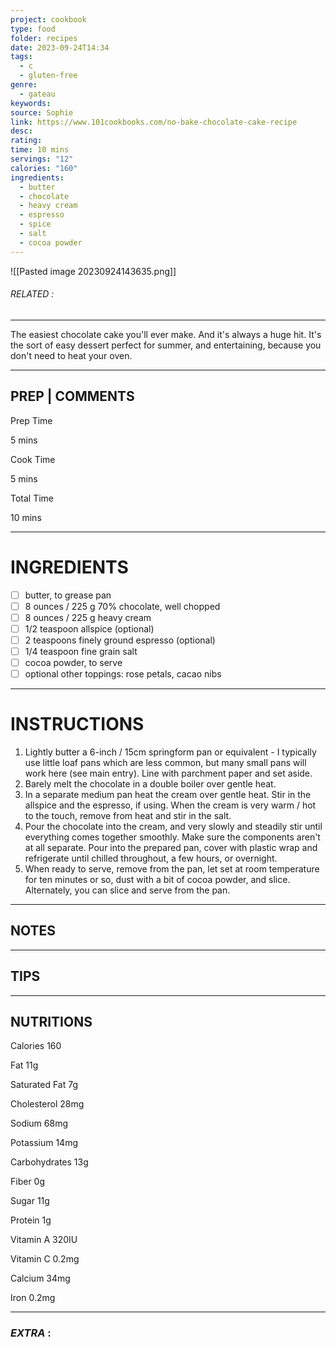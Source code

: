 ```yaml
---
project: cookbook
type: food
folder: recipes
date: 2023-09-24T14:34
tags:
  - c
  - gluten-free
genre:
  - gateau
keywords: 
source: Sophie
link: https://www.101cookbooks.com/no-bake-chocolate-cake-recipe
desc: 
rating: 
time: 10 mins
servings: "12"
calories: "160"
ingredients:
  - butter
  - chocolate
  - heavy cream
  - espresso
  - spice
  - salt
  - cocoa powder
---
```


![[Pasted image 20230924143635.png]]
###### *RELATED* : 
---
The easiest chocolate cake you'll ever make. And it's always a huge hit. It's the sort of easy dessert perfect for summer, and entertaining, because you don't need to heat your oven.

---
## PREP | COMMENTS

Prep Time

5 mins

Cook Time

5 mins

Total Time

10 mins

---
# INGREDIENTS

- [ ] butter, to grease pan
- [ ] 8 ounces / 225 g 70% chocolate, well chopped
- [ ] 8 ounces / 225 g heavy cream
- [ ] 1/2 teaspoon allspice (optional)
- [ ] 2 teaspoons finely ground espresso (optional)
- [ ] 1/4 teaspoon fine grain salt
- [ ] cocoa powder, to serve
- [ ] optional other toppings: rose petals, cacao nibs

---
# INSTRUCTIONS

1. Lightly butter a 6-inch / 15cm springform pan or equivalent - I typically use little loaf pans which are less common, but many small pans will work here (see main entry). Line with parchment paper and set aside.
2. Barely melt the chocolate in a double boiler over gentle heat.
3. In a separate medium pan heat the cream over gentle heat. Stir in the allspice and the espresso, if using. When the cream is very warm / hot to the touch, remove from heat and stir in the salt.
4. Pour the chocolate into the cream, and very slowly and steadily stir until everything comes together smoothly. Make sure the components aren't at all separate. Pour into the prepared pan, cover with plastic wrap and refrigerate until chilled throughout, a few hours, or overnight.
5. When ready to serve, remove from the pan, let set at room temperature for ten minutes or so, dust with a bit of cocoa powder, and slice. Alternately, you can slice and serve from the pan.

---
## NOTES



---
## TIPS



---
## NUTRITIONS

Calories 160

Fat 11g

Saturated Fat 7g

Cholesterol 28mg

Sodium 68mg

Potassium 14mg

Carbohydrates 13g

Fiber 0g

Sugar 11g

Protein 1g

Vitamin A 320IU

Vitamin C 0.2mg

Calcium 34mg

Iron 0.2mg

[](https://www.instagram.com/heidijswanson/)

---
### *EXTRA* :



